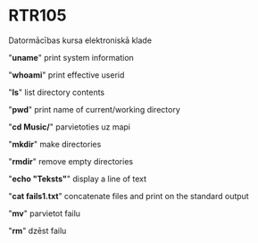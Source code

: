 # RTR105
Datormācības kursa elektroniskā klade

"**uname**" print system information

"**whoami**" print effective userid

"**ls**" list directory contents

"**pwd**" print name of current/working directory

"**cd Music/**" parvietoties uz mapi

"**mkdir**" make directories

"**rmdir**" remove empty directories

"**echo "Teksts"**" display a line of text

"**cat fails1.txt**" concatenate files and print on the standard output

"**mv**" parvietot failu

"**rm**" dzēst failu
